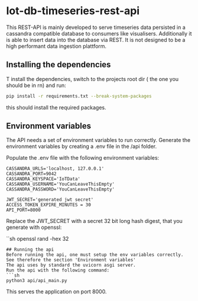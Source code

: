 # Iot-db-timeseries-rest-api

This REST-API is mainly developed to serve timeseries data persisted in a cassandra compatible database to consumers like visualisers. Additionally it is able to insert data into the database via REST. It is not designed to be a high performant data ingestion plattform.
## Installing the dependencies

T install the dependencies, switch to the projects root dir ( the one you should be in rn) and run:
```sh
pip install -r requirements.txt --break-system-packages
```
this should install the required packages.

## Environment variables
The API needs a set of environment variables to run correctly.
Generate the environment variables by creating a .env file in the /api folder.

Populate the .env file with the following environment variables:
```.env
CASSANDRA_URLS='localhost, 127.0.0.1'
CASSANDRA_PORT=9042
CASSANDRA_KEYSPACE='IoTData'
CASSANDRA_USERNAME='YouCanLeaveThisEmpty'
CASSANDRA_PASSWORD='YouCanLeaveThisEmpty'

JWT_SECRET='generated jwt secret'
ACCESS_TOKEN_EXPIRE_MINUTES = 30
API_PORT=8000
```
Replace the JWT_SECRET with a secret 32 bit long hash digest, that you generate with openssl:

``sh
openssl rand -hex 32
```
## Running the api
Before running the api, one must setup the env variables correctly. 
See therefore the section 'Environment variables'
The api uses by standard the uvicorn asgi server.
Run the api with the following command:
```sh
python3 api/api_main.py
```
This serves the application on port 8000.